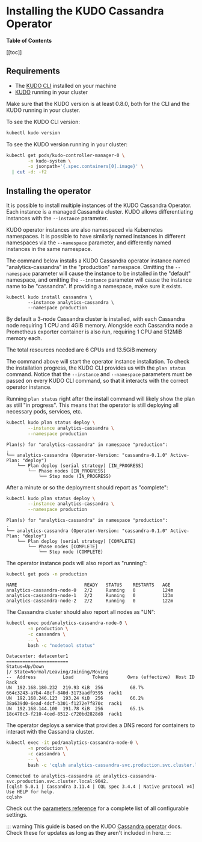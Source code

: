 # Installing the KUDO Cassandra Operator

**Table of Contents**

[[toc]]

## Requirements

- The [KUDO CLI](../../README.md#install-kudo-cli) installed on your
  machine
- [KUDO](../../README.md#install-kudo-into-your-cluster) running in your
  cluster

Make sure that the KUDO version is at least 0.8.0, both for the CLI and the KUDO
running in your cluster.

To see the KUDO CLI version:

```bash
kubectl kudo version
```

To see the KUDO version running in your cluster:

```bash
kubectl get pods/kudo-controller-manager-0 \
        -n kudo-system \
        -o jsonpath='{.spec.containers[0].image}' \
  | cut -d: -f2
```

## Installing the operator

It is possible to install multiple instances of the KUDO Cassandra Operator.
Each instance is a managed Cassandra cluster. KUDO allows differentiating
instances with the `--instance` parameter.

KUDO operator instances are also namespaced via Kubernetes namespaces. It is
possible to have similarly named instances in different namespaces via the
`--namespace` parameter, and differently named instances in the same namespace.

The command below installs a KUDO Cassandra operator instance named
"analytics-cassandra" in the "production" namespace. Omitting the `--namespace`
parameter will cause the instance to be installed in the "default" namespace,
and omitting the `--instance` parameter will cause the instance name to be
"cassandra". If providing a namespace, make sure it exists.

```
kubectl kudo install cassandra \
        --instance analytics-cassandra \
        --namespace production
```

By default a 3-node Cassandra cluster is installed, with each Cassandra node
requiring 1 CPU and 4GiB memory. Alongside each Cassandra node a Prometheus
exporter container is also run, requiring 1 CPU and 512MiB memory each.

The total resources needed are 6 CPUs and 13.5GiB memory

The command above will start the operator instance installation. To check the
installation progress, the KUDO CLI provides us with the `plan status` command.
Notice that the `--instance` and `--namespace` parameters must be passed on
every KUDO CLI command, so that it interacts with the correct operator instance.

Running `plan status` right after the install command will likely show the plan
as still "in progress". This means that the operator is still deploying all
necessary pods, services, etc.

```bash
kubectl kudo plan status deploy \
        --instance analytics-cassandra \
        --namespace production
```

```text
Plan(s) for "analytics-cassandra" in namespace "production":
.
└── analytics-cassandra (Operator-Version: "cassandra-0.1.0" Active-Plan: "deploy")
    └── Plan deploy (serial strategy) [IN_PROGRESS]
        └── Phase nodes [IN_PROGRESS]
            └── Step node (IN_PROGRESS)
```

After a minute or so the deployment should report as "complete":

```bash
kubectl kudo plan status deploy \
        --instance analytics-cassandra \
        --namespace production
```

```text
Plan(s) for "analytics-cassandra" in namespace "production":
.
└── analytics-cassandra (Operator-Version: "cassandra-0.1.0" Active-Plan: "deploy")
    └── Plan deploy (serial strategy) [COMPLETE]
        └── Phase nodes [COMPLETE]
            └── Step node (COMPLETE)
```

The operator instance pods will also report as "running":

```bash
kubectl get pods -n production
```

```text
NAME                         READY   STATUS    RESTARTS   AGE
analytics-cassandra-node-0   2/2     Running   0          124m
analytics-cassandra-node-1   2/2     Running   0          123m
analytics-cassandra-node-2   2/2     Running   0          122m
```

The Cassandra cluster should also report all nodes as "UN":

```bash
kubectl exec pod/analytics-cassandra-node-0 \
        -n production \
        -c cassandra \
        -- \
        bash -c "nodetool status"
```

```text
Datacenter: datacenter1
=======================
Status=Up/Down
|/ State=Normal/Leaving/Joining/Moving
--  Address          Load       Tokens       Owns (effective)  Host ID                               Rack
UN  192.168.180.232  219.93 KiB  256          68.7%             664c3243-a7b4-48cf-840d-3173aadf9595  rack1
UN  192.168.246.123  193.24 KiB  256          66.2%             38a639d0-6ead-4dcf-b301-f1272e7f870c  rack1
UN  192.168.144.100  191.78 KiB  256          65.1%             18c470c3-f210-4ced-8512-c720bd2828d8  rack1
```

The operator deploys a service that provides a DNS record for containers to
interact with the Cassandra cluster.

```bash
kubectl exec -it pod/analytics-cassandra-node-0 \
        -n production \
        -c cassandra \
        -- \
        bash -c 'cqlsh analytics-cassandra-svc.production.svc.cluster.local'
```

```text
Connected to analytics-cassandra at analytics-cassandra-svc.production.svc.cluster.local:9042.
[cqlsh 5.0.1 | Cassandra 3.11.4 | CQL spec 3.4.4 | Native protocol v4]
Use HELP for help.
cqlsh>
```

Check out the [parameters reference](parameters.md) for a complete list of all
configurable settings.

<!-- The links in this paragraph are broken. see https://github.com/mesosphere/kudo-cassandra-operator/issues/49 
Check out the
["configuration" section in the "managing" page](managing.md#configuration)
for help with changing an existing operator instance's parameters and the
[operating](./operating.md) page for help with managing Cassandra operators and
their underlying Cassandra clusters.
-->

::: warning
This guide is based on the KUDO [Cassandra operator](https://github.com/kudobuilder/operators/tree/master/repository/cassandra/3.11/docs/) docs.
Check these for updates as long as they aren't included in here.
:::

